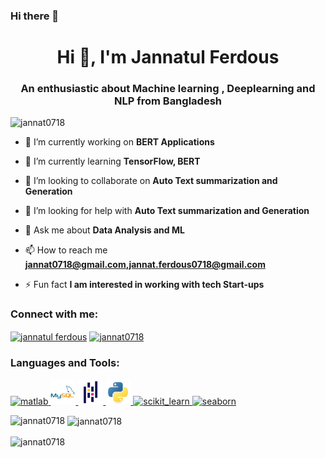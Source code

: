 ### Hi there 👋

<!--
**jannat0718/jannat0718** is a ✨ _special_ ✨ repository because its `README.md` (this file) appears on your GitHub profile.

Here are some ideas to get you started:

- 🔭 I’m currently working on ...
- 🌱 I’m currently learning ...
- 👯 I’m looking to collaborate on ...
- 🤔 I’m looking for help with ...
- 💬 Ask me about ...
- 📫 How to reach me: ...
- 😄 Pronouns: ...
- ⚡ Fun fact: ...
--><h1 align="center">Hi 👋, I'm Jannatul Ferdous</h1>
<h3 align="center">An enthusiastic about  Machine learning , Deeplearning and NLP from Bangladesh</h3>

<p align="left"> <img src="https://komarev.com/ghpvc/?username=jannat0718&label=Profile%20views&color=0e75b6&style=flat" alt="jannat0718" /> </p>

- 🔭 I’m currently working on **BERT Applications**

- 🌱 I’m currently learning **TensorFlow, BERT**

- 👯 I’m looking to collaborate on **Auto Text summarization and Generation**

- 🤝 I’m looking for help with **Auto Text summarization and Generation**

- 💬 Ask me about **Data Analysis and ML**

- 📫 How to reach me **jannat0718@gmail.com,jannat.ferdous0718@gmail.com**

- ⚡ Fun fact **I am interested in working with tech Start-ups**

<h3 align="left">Connect with me:</h3>
<p align="left">
<a href="https://linkedin.com/in/jannatul ferdous" target="blank"><img align="center" src="https://raw.githubusercontent.com/rahuldkjain/github-profile-readme-generator/master/src/images/icons/Social/linked-in-alt.svg" alt="jannatul ferdous" height="30" width="40" /></a>
<a href="https://kaggle.com/jannat0718" target="blank"><img align="center" src="https://raw.githubusercontent.com/rahuldkjain/github-profile-readme-generator/master/src/images/icons/Social/kaggle.svg" alt="jannat0718" height="30" width="40" /></a>
</p>

<h3 align="left">Languages and Tools:</h3>
<p align="left"> <a href="https://www.mathworks.com/" target="_blank" rel="noreferrer"> <img src="https://upload.wikimedia.org/wikipedia/commons/2/21/Matlab_Logo.png" alt="matlab" width="40" height="40"/> </a> <a href="https://www.mysql.com/" target="_blank" rel="noreferrer"> <img src="https://raw.githubusercontent.com/devicons/devicon/master/icons/mysql/mysql-original-wordmark.svg" alt="mysql" width="40" height="40"/> </a> <a href="https://pandas.pydata.org/" target="_blank" rel="noreferrer"> <img src="https://raw.githubusercontent.com/devicons/devicon/2ae2a900d2f041da66e950e4d48052658d850630/icons/pandas/pandas-original.svg" alt="pandas" width="40" height="40"/> </a> <a href="https://www.python.org" target="_blank" rel="noreferrer"> <img src="https://raw.githubusercontent.com/devicons/devicon/master/icons/python/python-original.svg" alt="python" width="40" height="40"/> </a> <a href="https://scikit-learn.org/" target="_blank" rel="noreferrer"> <img src="https://upload.wikimedia.org/wikipedia/commons/0/05/Scikit_learn_logo_small.svg" alt="scikit_learn" width="40" height="40"/> </a> <a href="https://seaborn.pydata.org/" target="_blank" rel="noreferrer"> <img src="https://seaborn.pydata.org/_images/logo-mark-lightbg.svg" alt="seaborn" width="40" height="40"/> </a> </p>

<p><img align="left" src="https://github-readme-stats.vercel.app/api/top-langs?username=jannat0718&show_icons=true&locale=en&layout=compact" alt="jannat0718" /></p>

<p>&nbsp;<img align="center" src="https://github-readme-stats.vercel.app/api?username=jannat0718&show_icons=true&locale=en" alt="jannat0718" /></p>

<p><img align="center" src="https://github-readme-streak-stats.herokuapp.com/?user=jannat0718&" alt="jannat0718" /></p>

